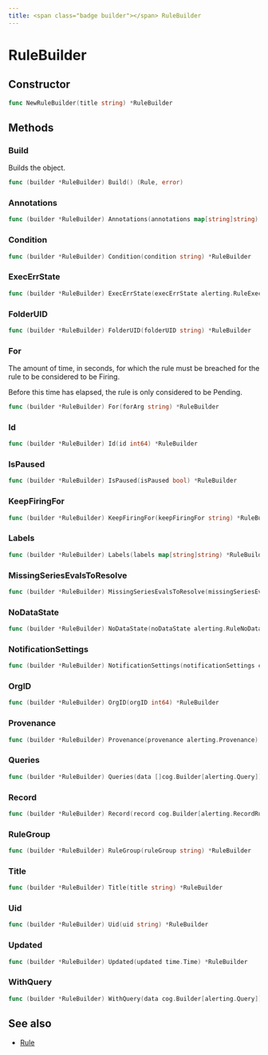 ```yaml
---
title: <span class="badge builder"></span> RuleBuilder
---
```

# <span class="badge builder"></span> RuleBuilder

## Constructor

```go
func NewRuleBuilder(title string) *RuleBuilder
```
## Methods

### <span class="badge object-method"></span> Build

Builds the object.

```go
func (builder *RuleBuilder) Build() (Rule, error)
```

### <span class="badge object-method"></span> Annotations

```go
func (builder *RuleBuilder) Annotations(annotations map[string]string) *RuleBuilder
```

### <span class="badge object-method"></span> Condition

```go
func (builder *RuleBuilder) Condition(condition string) *RuleBuilder
```

### <span class="badge object-method"></span> ExecErrState

```go
func (builder *RuleBuilder) ExecErrState(execErrState alerting.RuleExecErrState) *RuleBuilder
```

### <span class="badge object-method"></span> FolderUID

```go
func (builder *RuleBuilder) FolderUID(folderUID string) *RuleBuilder
```

### <span class="badge object-method"></span> For

The amount of time, in seconds, for which the rule must be breached for the rule to be considered to be Firing.

Before this time has elapsed, the rule is only considered to be Pending.

```go
func (builder *RuleBuilder) For(forArg string) *RuleBuilder
```

### <span class="badge object-method"></span> Id

```go
func (builder *RuleBuilder) Id(id int64) *RuleBuilder
```

### <span class="badge object-method"></span> IsPaused

```go
func (builder *RuleBuilder) IsPaused(isPaused bool) *RuleBuilder
```

### <span class="badge object-method"></span> KeepFiringFor

```go
func (builder *RuleBuilder) KeepFiringFor(keepFiringFor string) *RuleBuilder
```

### <span class="badge object-method"></span> Labels

```go
func (builder *RuleBuilder) Labels(labels map[string]string) *RuleBuilder
```

### <span class="badge object-method"></span> MissingSeriesEvalsToResolve

```go
func (builder *RuleBuilder) MissingSeriesEvalsToResolve(missingSeriesEvalsToResolve int64) *RuleBuilder
```

### <span class="badge object-method"></span> NoDataState

```go
func (builder *RuleBuilder) NoDataState(noDataState alerting.RuleNoDataState) *RuleBuilder
```

### <span class="badge object-method"></span> NotificationSettings

```go
func (builder *RuleBuilder) NotificationSettings(notificationSettings cog.Builder[alerting.NotificationSettings]) *RuleBuilder
```

### <span class="badge object-method"></span> OrgID

```go
func (builder *RuleBuilder) OrgID(orgID int64) *RuleBuilder
```

### <span class="badge object-method"></span> Provenance

```go
func (builder *RuleBuilder) Provenance(provenance alerting.Provenance) *RuleBuilder
```

### <span class="badge object-method"></span> Queries

```go
func (builder *RuleBuilder) Queries(data []cog.Builder[alerting.Query]) *RuleBuilder
```

### <span class="badge object-method"></span> Record

```go
func (builder *RuleBuilder) Record(record cog.Builder[alerting.RecordRule]) *RuleBuilder
```

### <span class="badge object-method"></span> RuleGroup

```go
func (builder *RuleBuilder) RuleGroup(ruleGroup string) *RuleBuilder
```

### <span class="badge object-method"></span> Title

```go
func (builder *RuleBuilder) Title(title string) *RuleBuilder
```

### <span class="badge object-method"></span> Uid

```go
func (builder *RuleBuilder) Uid(uid string) *RuleBuilder
```

### <span class="badge object-method"></span> Updated

```go
func (builder *RuleBuilder) Updated(updated time.Time) *RuleBuilder
```

### <span class="badge object-method"></span> WithQuery

```go
func (builder *RuleBuilder) WithQuery(data cog.Builder[alerting.Query]) *RuleBuilder
```

## See also

 * <span class="badge object-type-struct"></span> [Rule](./object-Rule.md)
